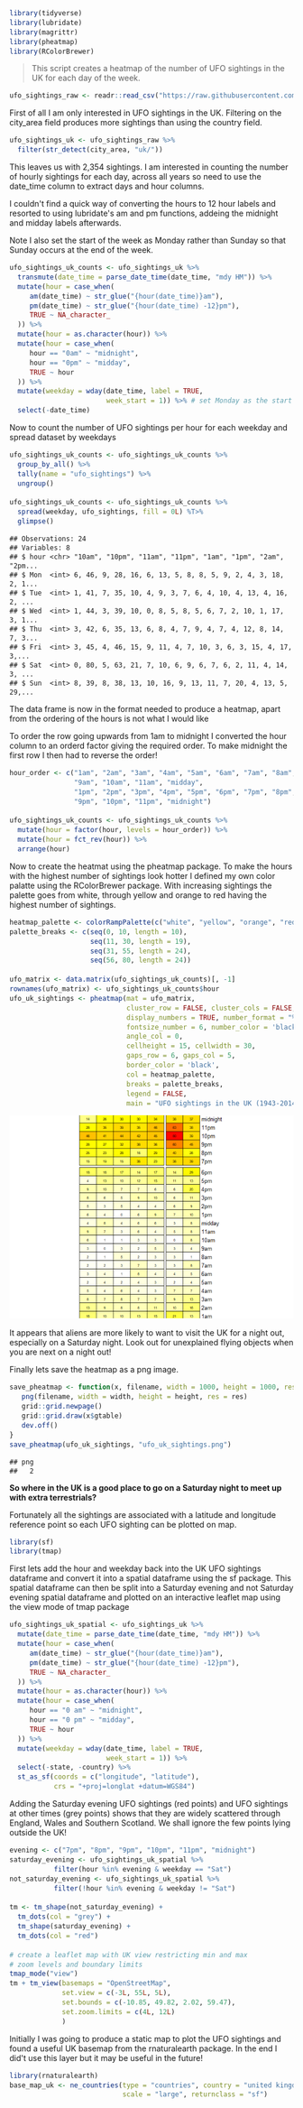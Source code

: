 ``` r
library(tidyverse)
library(lubridate)
library(magrittr)
library(pheatmap)
library(RColorBrewer)
```

> This script creates a heatmap of the number of UFO sightings in the UK for each day of the week.

``` r
ufo_sightings_raw <- readr::read_csv("https://raw.githubusercontent.com/rfordatascience/tidytuesday/master/data/2019/2019-06-25/ufo_sightings.csv")
```

First of all I am only interested in UFO sightings in the UK. Filtering on the city\_area field produces more sightings than using the country field.

``` r
ufo_sightings_uk <- ufo_sightings_raw %>% 
  filter(str_detect(city_area, "uk/"))
```

This leaves us with 2,354 sightings. I am interested in counting the number of hourly sightings for each day, across all years so need to use the date\_time column to extract days and hour columns.

I couldn't find a quick way of converting the hours to 12 hour labels and resorted to using lubridate's am and pm functions, addeing the midnight and midday labels afterwards.

Note I also set the start of the week as Monday rather than Sunday so that Sunday occurs at the end of the week.

``` r
ufo_sightings_uk_counts <- ufo_sightings_uk %>% 
  transmute(date_time = parse_date_time(date_time, "mdy HM")) %>% 
  mutate(hour = case_when(
     am(date_time) ~ str_glue("{hour(date_time)}am"),
     pm(date_time) ~ str_glue("{hour(date_time) -12}pm"),
     TRUE ~ NA_character_
  )) %>% 
  mutate(hour = as.character(hour)) %>%
  mutate(hour = case_when(
     hour == "0am" ~ "midnight",
     hour == "0pm" ~ "midday",
     TRUE ~ hour
  )) %>% 
  mutate(weekday = wday(date_time, label = TRUE, 
                        week_start = 1)) %>% # set Monday as the start of the week
  select(-date_time)
```

Now to count the number of UFO sightings per hour for each weekday and spread dataset by weekdays

``` r
ufo_sightings_uk_counts <- ufo_sightings_uk_counts %>%
  group_by_all() %>% 
  tally(name = "ufo_sightings") %>% 
  ungroup()

ufo_sightings_uk_counts <- ufo_sightings_uk_counts %>%
  spread(weekday, ufo_sightings, fill = 0L) %T>% 
  glimpse()
```

    ## Observations: 24
    ## Variables: 8
    ## $ hour <chr> "10am", "10pm", "11am", "11pm", "1am", "1pm", "2am", "2pm...
    ## $ Mon  <int> 6, 46, 9, 28, 16, 6, 13, 5, 8, 8, 5, 9, 2, 4, 3, 18, 2, 1...
    ## $ Tue  <int> 1, 41, 7, 35, 10, 4, 9, 3, 7, 6, 4, 10, 4, 13, 4, 16, 2, ...
    ## $ Wed  <int> 1, 44, 3, 39, 10, 0, 8, 5, 8, 5, 6, 7, 2, 10, 1, 17, 3, 1...
    ## $ Thu  <int> 3, 42, 6, 35, 13, 6, 8, 4, 7, 9, 4, 7, 4, 12, 8, 14, 7, 3...
    ## $ Fri  <int> 3, 45, 4, 46, 15, 9, 11, 4, 7, 10, 3, 6, 3, 15, 4, 17, 3,...
    ## $ Sat  <int> 0, 80, 5, 63, 21, 7, 10, 6, 9, 6, 7, 6, 2, 11, 4, 14, 3, ...
    ## $ Sun  <int> 8, 39, 8, 38, 13, 10, 16, 9, 13, 11, 7, 20, 4, 13, 5, 29,...

The data frame is now in the format needed to produce a heatmap, apart from the ordering of the hours is not what I would like

To order the row going upwards from 1am to midnight I converted the hour column to an orderd factor giving the required order. To make midnight the first row I then had to reverse the order!

``` r
hour_order <- c("1am", "2am", "3am", "4am", "5am", "6am", "7am", "8am", 
                "9am", "10am", "11am", "midday", 
                "1pm", "2pm", "3pm", "4pm", "5pm", "6pm", "7pm", "8pm", 
                "9pm", "10pm", "11pm", "midnight")

ufo_sightings_uk_counts <- ufo_sightings_uk_counts %>% 
  mutate(hour = factor(hour, levels = hour_order)) %>% 
  mutate(hour = fct_rev(hour)) %>% 
  arrange(hour)
```

Now to create the heatmat using the pheatmap package. To make the hours with the highest number of sightings look hotter I defined my own color palatte using the RColorBrewer package. With increasing sightings the palette goes from white, through yellow and orange to red having the highest number of sightings.

``` r
heatmap_palette <- colorRampPalette(c("white", "yellow", "orange", "red"))(n = 77)
palette_breaks <- c(seq(0, 10, length = 10),
                    seq(11, 30, length = 19),
                    seq(31, 55, length = 24),
                    seq(56, 80, length = 24))

ufo_matrix <- data.matrix(ufo_sightings_uk_counts)[, -1]
rownames(ufo_matrix) <- ufo_sightings_uk_counts$hour
ufo_uk_sightings <- pheatmap(mat = ufo_matrix, 
                             cluster_row = FALSE, cluster_cols = FALSE,
                             display_numbers = TRUE, number_format = "%.0f", 
                             fontsize_number = 6, number_color = 'black',
                             angle_col = 0,
                             cellheight = 15, cellwidth = 30,
                             gaps_row = 6, gaps_col = 5,
                             border_color = 'black',
                             col = heatmap_palette,
                             breaks = palette_breaks,
                             legend = FALSE,
                             main = "UFO sightings in the UK (1943-2014)")
```

![](global_ufo_sightings_files/figure-markdown_github/unnamed-chunk-7-1.png)

It appears that aliens are more likely to want to visit the UK for a night out, especially on a Saturday night. Look out for unexplained flying objects when you are next on a night out!

Finally lets save the heatmap as a png image.

``` r
save_pheatmap <- function(x, filename, width = 1000, height = 1000, res = 150) {
   png(filename, width = width, height = height, res = res)
   grid::grid.newpage()
   grid::grid.draw(x$gtable)
   dev.off()
}
save_pheatmap(ufo_uk_sightings, "ufo_uk_sightings.png")
```

    ## png 
    ##   2

**So where in the UK is a good place to go on a Saturday night to meet up with extra terrestrials?**

Fortunately all the sightings are associated with a latitude and longitude reference point so each UFO sighting can be plotted on map.

``` r
library(sf)
library(tmap)
```

First lets add the hour and weekday back into the UK UFO sightings dataframe and convert it into a spatial dataframe using the sf package. This spatial dataframe can then be split into a Saturday evening and not Saturday evening spatial dataframe and plotted on an interactive leaflet map using the view mode of tmap package

``` r
ufo_sightings_uk_spatial <- ufo_sightings_uk %>%
  mutate(date_time = parse_date_time(date_time, "mdy HM")) %>% 
  mutate(hour = case_when(
     am(date_time) ~ str_glue("{hour(date_time)}am"),
     pm(date_time) ~ str_glue("{hour(date_time) -12}pm"),
     TRUE ~ NA_character_
  )) %>% 
  mutate(hour = as.character(hour)) %>%
  mutate(hour = case_when(
     hour == "0 am" ~ "midnight",
     hour == "0 pm" ~ "midday",
     TRUE ~ hour
  )) %>% 
  mutate(weekday = wday(date_time, label = TRUE, 
                        week_start = 1)) %>% 
  select(-state, -country) %>% 
  st_as_sf(coords = c("longitude", "latitude"),
           crs = "+proj=longlat +datum=WGS84")
```

Adding the Saturday evening UFO sightings (red points) and UFO sightings at other times (grey points) shows that they are widely scattered through England, Wales and Southern Scotland. We shall ignore the few points lying outside the UK!

``` r
evening <- c("7pm", "8pm", "9pm", "10pm", "11pm", "midnight")
saturday_evening <- ufo_sightings_uk_spatial %>% 
           filter(hour %in% evening & weekday == "Sat")
not_saturday_evening <- ufo_sightings_uk_spatial %>% 
           filter(!hour %in% evening & weekday != "Sat")

tm <- tm_shape(not_saturday_evening) +
  tm_dots(col = "grey") +
  tm_shape(saturday_evening) +
  tm_dots(col = "red") 

# create a leaflet map with UK view restricting min and max
# zoom levels and boundary limits
tmap_mode("view")
tm + tm_view(basemaps = "OpenStreetMap",
             set.view = c(-3L, 55L, 5L),
             set.bounds = c(-10.85, 49.82, 2.02, 59.47),
             set.zoom.limits = c(4L, 12L)
             )
```

Initially I was going to produce a static map to plot the UFO sightings and found a useful UK basemap from the rnaturalearth package. In the end I did't use this layer but it may be useful in the future!

``` r
library(rnaturalearth)
base_map_uk <- ne_countries(type = "countries", country = "united kingdom",
                            scale = "large", returnclass = "sf")
```
